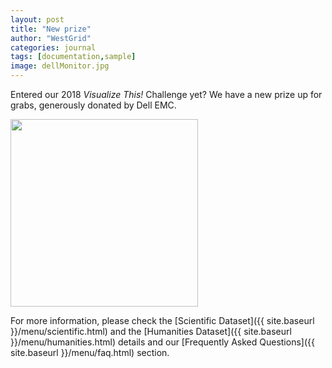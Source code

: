 ```yaml
---
layout: post
title: "New prize"
author: "WestGrid"
categories: journal
tags: [documentation,sample]
image: dellMonitor.jpg
---
```


Entered our 2018 *Visualize This!* Challenge yet? We have a new prize up for grabs, generously donated by
Dell EMC.

<img src="{{ site.baseurl }}/assets/img/dellEMCLogo.png" width="300" />

For more information, please check the [Scientific Dataset]({{ site.baseurl }}/menu/scientific.html) and
the [Humanities Dataset]({{ site.baseurl }}/menu/humanities.html) details and our
[Frequently Asked Questions]({{ site.baseurl }}/menu/faq.html) section.
